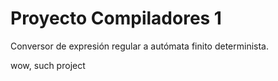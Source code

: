 Proyecto Compiladores 1
=======================

Conversor de expresión regular a autómata finito determinista.

wow, such project
